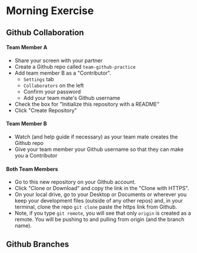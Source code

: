 # Morning Exercise

## Github Collaboration

#### Team Member A
- Share your screen with your partner
- Create a Github repo called `team-github-practice`
- Add team member B as a "Contributor".
    - `Settings` tab
    - `Collaborators` on the left
    - Confirm your password
    - Add your team mate's Github username
- Check the box for "Initialize this repository with a README"
- Click "Create Repository"

#### Team Member B
- Watch (and help guide if necessary) as your team mate creates the Github repo
- Give your team member your Github username so that they can make you a Contributor

#### Both Team Members
- Go to this new repository on your Github account.
- Click "Clone or Download" and copy the link in the "Clone with HTTPS".
- On your local drive, go to your Desktop or Documents or wherever you keep your development files (outside of any other repos) and, in your terminal, clone the repo `git clone` paste the https link from Github.
- Note, if you type `git remote`, you will see that only `origin` is created as a remote. You will be pushing to and pulling from origin (and the branch name).

## Github Branches

